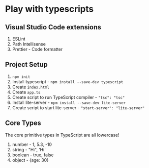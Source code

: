 # Play with typescripts

## Visual Studio Code extensions
1. ESLint
1. Path Intellisense
1. Prettier - Code formatter

## Project Setup
1. `npm init`
1. Install typescript - `npm install --save-dev typescript`
1. Create `index.html`
1. Create `app.ts`
1. Create script to run TypeScript compiler - `"tsc": "tsc"`
1. Install lite-server - `npm install --save-dev lite-server`
1. Create script to start lite-server - `"start-server": "lite-server"`

## Core Types
The core primitive types in TypeScript are all lowercase!
1. number - 1, 5.3, -10
1. string - "Hi", 'Hi'
1. boolean - true, false
1. object - {age: 30}
